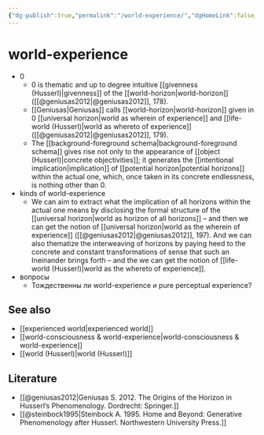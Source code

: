 ```yaml
---
{"dg-publish":true,"permalink":"/world-experience/","dgHomeLink":false,"dgPassFrontmatter":false}
---
```


# world-experience
- 0
	- 0 is thematic and up to degree intuitive [[givenness (Husserl)|givenness]] of the [[world-horizon|world-horizon]] ([[@geniusas2012|@geniusas2012]], 178).
	- [[Geniusas|Geniusas]] calls [[world-horizon|world-horizon]] given in 0 [[universal horizon|world as wherein of experience]] and [[life-world (Husserl)|world as whereto of experience]] ([[@geniusas2012|@geniusas2012]], 179).
	- The [[background-foreground schema|background-foreground schema]] gives rise not only to the appearance of [[object (Husserl)|concrete objectivities]]; it generates the [[intentional implication|implication]] of [[potential horizon|potential horizons]] within the actual one, which, once taken in its concrete endlessness, is nothing other than 0.
- kinds of world-experience
	- We can aim to extract what the implication of all horizons within the actual one means by disclosing the formal structure of the [[universal horizon|world as horizon of all horizons]] – and then we can get the notion of [[universal horizon|world as the wherein of experience]] ([[@geniusas2012|@geniusas2012]], 197). And we can also thematize the interweaving of horizons by paying heed to the concrete and constant transformations of sense that such an Ineinander brings forth – and the we can get the notion of [[life-world (Husserl)|world as the whereto of experience]].
- вопросы
	- Тождественны ли world-experience и pure perceptual experience?

## See also
- [[experienced world|experienced world]]
- [[world-consciousness & world-experience|world-consciousness & world-experience]]
- [[world (Husserl)|world (Husserl)]]

## Literature
- [[@geniusas2012|Geniusas S. 2012. The Origins of the Horizon in Husserl’s Phenomenology. Dordrecht: Springer.]]
- [[@steinbock1995|Steinbock A. 1995. Home and Beyond: Generative Phenomenology after Husserl. Northwestern University Press.]]



